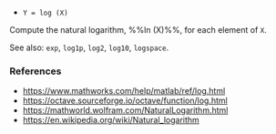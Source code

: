 * `Y = log (X)`

Compute the natural logarithm, %%ln (X)%%, for each element of `X`.

See also: `exp`, `log1p`, `log2`, `log10`, `logspace`.

### References

* https://www.mathworks.com/help/matlab/ref/log.html
* https://octave.sourceforge.io/octave/function/log.html
* https://mathworld.wolfram.com/NaturalLogarithm.html
* https://en.wikipedia.org/wiki/Natural_logarithm
